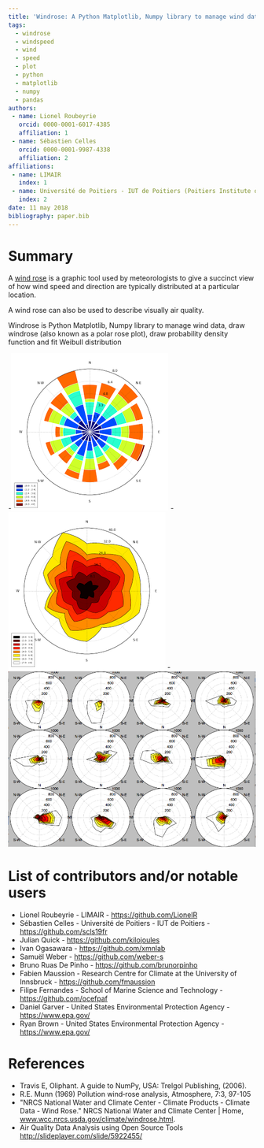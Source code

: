 ```yaml
---
title: 'Windrose: A Python Matplotlib, Numpy library to manage wind data, draw windrose (also known as a polar rose plot), draw probability density function and fit Weibull distribution'
tags:
  - windrose
  - windspeed
  - wind
  - speed
  - plot
  - python
  - matplotlib
  - numpy
  - pandas
authors:
 - name: Lionel Roubeyrie
   orcid: 0000-0001-6017-4385
   affiliation: 1
 - name: Sébastien Celles
   orcid: 0000-0001-9987-4338
   affiliation: 2
affiliations:
 - name: LIMAIR
   index: 1
 - name: Université de Poitiers - IUT de Poitiers (Poitiers Institute of Technology)
   index: 2
date: 11 may 2018
bibliography: paper.bib
---
```


# Summary

A [wind rose](https://en.wikipedia.org/wiki/Wind_rose) is a graphic tool used by meteorologists to give a succinct view of how wind speed and direction are typically distributed at a particular location.

A wind rose can also be used to describe visually air quality.

Windrose is Python Matplotlib, Numpy library to manage wind data, draw windrose 
(also known as a polar rose plot), draw probability density function and fit Weibull distribution

-![Windrose (bar) example](docs/screenshots/bar.png)
-![Windrose (contourf-contour) example](docs/screenshots/contourf-contour.png)
-![Windrose subplots](docs/screenshots/subplots.png)

# List of contributors and/or notable users
* Lionel Roubeyrie - LIMAIR - https://github.com/LionelR
* Sébastien Celles - Université de Poitiers - IUT de Poitiers - https://github.com/scls19fr
* Julian Quick - https://github.com/kilojoules
* Ivan Ogasawara - https://github.com/xmnlab
* Samuël Weber - https://github.com/weber-s
* Bruno Ruas De Pinho - https://github.com/brunorpinho
* Fabien Maussion - Research Centre for Climate at the University of Innsbruck - https://github.com/fmaussion
* Filipe Fernandes - School of Marine Science and Technology - https://github.com/ocefpaf
* Daniel Garver - United States Environmental Protection Agency - https://www.epa.gov/
* Ryan Brown - United States Environmental Protection Agency - https://www.epa.gov/

# References
* Travis E, Oliphant. A guide to NumPy, USA: Trelgol Publishing, (2006).
* R.E. Munn (1969) Pollution wind‐rose analysis, Atmosphere, 7:3, 97-105
* "NRCS National Water and Climate Center - Climate Products - Climate Data - Wind Rose." NRCS National Water and Climate Center | Home, www.wcc.nrcs.usda.gov/climate/windrose.html.
* Air Quality Data Analysis using Open Source Tools http://slideplayer.com/slide/5922455/
